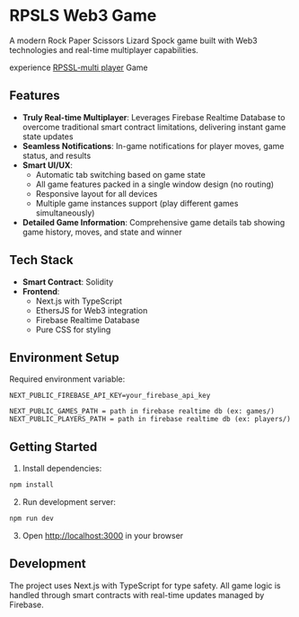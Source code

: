 # RPSLS Web3 Game

A modern Rock Paper Scissors Lizard Spock game built with Web3 technologies and real-time multiplayer capabilities.

 experience [RPSSL-multi player](https://rpsslweb3.vercel.app/) Game

## Features

- **Truly Real-time Multiplayer**: Leverages Firebase Realtime Database to overcome traditional smart contract limitations, delivering instant game state updates
- **Seamless Notifications**: In-game notifications for player moves, game status, and results
- **Smart UI/UX**: 
    - Automatic tab switching based on game state
    - All game features packed in a single window design (no routing)
    - Responsive layout for all devices
    - Multiple game instances support (play different games simultaneously)
- **Detailed Game Information**: Comprehensive game details tab showing game history, moves, and state and winner

## Tech Stack

- **Smart Contract**: Solidity
- **Frontend**: 
    - Next.js with TypeScript
    - EthersJS for Web3 integration
    - Firebase Realtime Database
    - Pure CSS for styling

## Environment Setup

Required environment variable:
```
NEXT_PUBLIC_FIREBASE_API_KEY=your_firebase_api_key
```

```
NEXT_PUBLIC_GAMES_PATH = path in firebase realtime db (ex: games/)
NEXT_PUBLIC_PLAYERS_PATH = path in firebase realtime db (ex: players/)
```

## Getting Started

1. Install dependencies:
```bash
npm install
```

2. Run development server:
```bash
npm run dev
```

3. Open [http://localhost:3000](http://localhost:3000) in your browser

## Development

The project uses Next.js with TypeScript for type safety. All game logic is handled through smart contracts with real-time updates managed by Firebase.
